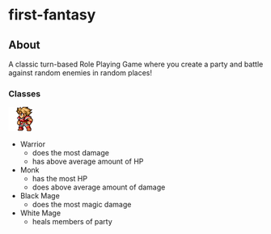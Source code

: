 # first-fantasy

## About
A classic turn-based Role Playing Game where you create a party and battle
against random enemies in random places!

### Classes
![alt text](img/warrior-standing.png "warrior icon")

* Warrior
   * does the most damage
   * has above average amount of HP
* Monk
   * has the most HP
   * does above average amount of damage
* Black Mage
   * does the most magic damage
* White Mage
   * heals members of party
